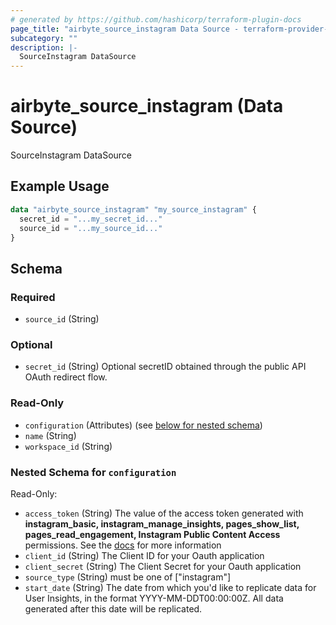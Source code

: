 ```yaml
---
# generated by https://github.com/hashicorp/terraform-plugin-docs
page_title: "airbyte_source_instagram Data Source - terraform-provider-airbyte"
subcategory: ""
description: |-
  SourceInstagram DataSource
---
```


# airbyte_source_instagram (Data Source)

SourceInstagram DataSource

## Example Usage

```terraform
data "airbyte_source_instagram" "my_source_instagram" {
  secret_id = "...my_secret_id..."
  source_id = "...my_source_id..."
}
```

<!-- schema generated by tfplugindocs -->
## Schema

### Required

- `source_id` (String)

### Optional

- `secret_id` (String) Optional secretID obtained through the public API OAuth redirect flow.

### Read-Only

- `configuration` (Attributes) (see [below for nested schema](#nestedatt--configuration))
- `name` (String)
- `workspace_id` (String)

<a id="nestedatt--configuration"></a>
### Nested Schema for `configuration`

Read-Only:

- `access_token` (String) The value of the access token generated with <b>instagram_basic, instagram_manage_insights, pages_show_list, pages_read_engagement, Instagram Public Content Access</b> permissions. See the <a href="https://docs.airbyte.com/integrations/sources/instagram/#step-1-set-up-instagram">docs</a> for more information
- `client_id` (String) The Client ID for your Oauth application
- `client_secret` (String) The Client Secret for your Oauth application
- `source_type` (String) must be one of ["instagram"]
- `start_date` (String) The date from which you'd like to replicate data for User Insights, in the format YYYY-MM-DDT00:00:00Z. All data generated after this date will be replicated.


